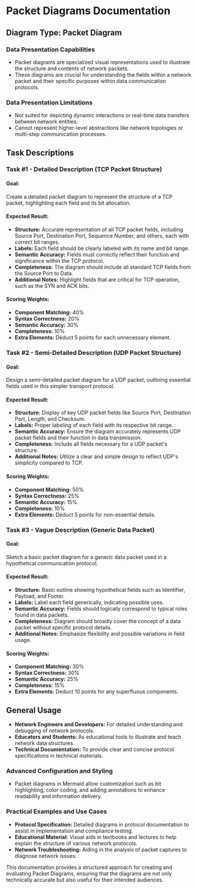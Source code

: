 # Packet Diagrams Documentation

## Diagram Type: Packet Diagram

### Data Presentation Capabilities
- Packet diagrams are specialized visual representations used to illustrate the structure and contents of network packets.
- These diagrams are crucial for understanding the fields within a network packet and their specific purposes within data communication protocols.

### Data Presentation Limitations
- Not suited for depicting dynamic interactions or real-time data transfers between network entities.
- Cannot represent higher-level abstractions like network topologies or multi-step communication processes.

## Task Descriptions

### Task #1 - Detailed Description (TCP Packet Structure)
#### Goal:
Create a detailed packet diagram to represent the structure of a TCP packet, highlighting each field and its bit allocation.
#### Expected Result:
- **Structure:** Accurate representation of all TCP packet fields, including Source Port, Destination Port, Sequence Number, and others, each with correct bit ranges.
- **Labels:** Each field should be clearly labeled with its name and bit range.
- **Semantic Accuracy:** Fields must correctly reflect their function and significance within the TCP protocol.
- **Completeness:** The diagram should include all standard TCP fields from the Source Port to Data.
- **Additional Notes:** Highlight fields that are critical for TCP operation, such as the SYN and ACK bits.
#### Scoring Weights:
- **Component Matching:** 40%
- **Syntax Correctness:** 20%
- **Semantic Accuracy:** 30%
- **Completeness:** 10%
- **Extra Elements:** Deduct 5 points for each unnecessary element.

### Task #2 - Semi-Detailed Description (UDP Packet Structure)
#### Goal:
Design a semi-detailed packet diagram for a UDP packet, outlining essential fields used in this simpler transport protocol.
#### Expected Result:
- **Structure:** Display of key UDP packet fields like Source Port, Destination Port, Length, and Checksum.
- **Labels:** Proper labeling of each field with its respective bit range.
- **Semantic Accuracy:** Ensure the diagram accurately represents UDP packet fields and their function in data transmission.
- **Completeness:** Include all fields necessary for a UDP packet's structure.
- **Additional Notes:** Utilize a clear and simple design to reflect UDP's simplicity compared to TCP.
#### Scoring Weights:
- **Component Matching:** 50%
- **Syntax Correctness:** 25%
- **Semantic Accuracy:** 15%
- **Completeness:** 10%
- **Extra Elements:** Deduct 5 points for non-essential details.

### Task #3 - Vague Description (Generic Data Packet)
#### Goal:
Sketch a basic packet diagram for a generic data packet used in a hypothetical communication protocol.
#### Expected Result:
- **Structure:** Basic outline showing hypothetical fields such as Identifier, Payload, and Footer.
- **Labels:** Label each field generically, indicating possible uses.
- **Semantic Accuracy:** Fields should logically correspond to typical roles found in data packets.
- **Completeness:** Diagram should broadly cover the concept of a data packet without specific protocol details.
- **Additional Notes:** Emphasize flexibility and possible variations in field usage.
#### Scoring Weights:
- **Component Matching:** 30%
- **Syntax Correctness:** 30%
- **Semantic Accuracy:** 25%
- **Completeness:** 15%
- **Extra Elements:** Deduct 10 points for any superfluous components.

## General Usage
- **Network Engineers and Developers:** For detailed understanding and debugging of network protocols.
- **Educators and Students:** As educational tools to illustrate and teach network data structures.
- **Technical Documentation:** To provide clear and concise protocol specifications in technical materials.

### Advanced Configuration and Styling
- Packet diagrams in Mermaid allow customization such as bit highlighting, color coding, and adding annotations to enhance readability and information delivery.

### Practical Examples and Use Cases
- **Protocol Specification:** Detailed diagrams in protocol documentation to assist in implementation and compliance testing.
- **Educational Material:** Visual aids in textbooks and lectures to help explain the structure of various network protocols.
- **Network Troubleshooting:** Aiding in the analysis of packet captures to diagnose network issues.

This documentation provides a structured approach for creating and evaluating Packet Diagrams, ensuring that the diagrams are not only technically accurate but also useful for their intended audiences.
